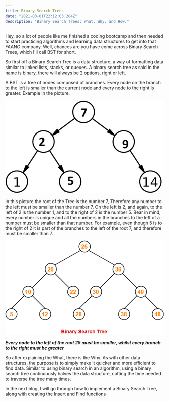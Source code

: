 ```yaml
---
title: Binary Search Trees
date: "2021-03-01T22:12:03.284Z"
description: "Binary Search Trees: What, Why, and How."
---
```


Hey, so a lot of people like me finished a coding bootcamp and then needed to start practicing algorithms and learning data structures to get into that FAANG company. Well, chances are you have come across Binary Search Trees, which I'll call BST for short.

So first off a Binary Search Tree is a data structure, a way of formatting data similar to linked lists, stacks, or queues. A binary search tree as said in the name is binary, there will always be 2 options, right or left.

A BST is a tree of nodes composed of branches. Every node on the branch to the left is smaller than the current node and every node to the right is greater. Example in the picture.

![A Binary Search Tree](./BST.png) 

In this picture the root of the Tree is the number 7, Therefore any number to the left must be smaller than the number 7. On the left is 2, and again, to the left of 2 is the number 1, and to the right of 2 is the number 5. Bear in mind, every number is unique and all the numbers in the branches to the left of a number must be smaller than that number. For example, even though 5 is to the right of 2 it is part of the branches to the left of the root 7, and therefore must be smaller than 7.

![A larger Binary Search Tree](./BST2.png)

***Every node to the left of the root 25 must be smaller, whilst every branch to the right must be greater***

So after explaining the What, there is the Why. As with other data structures, the purpose is to simply make it quicker and more efficient to find data. Similar to using binary search in an algorithm, using a binary search tree continuously halves the data structure, cutting the time needed to traverse the tree many times. 

In the next blog, I will go through how to implement a Binary Search Tree, along with creating the Insert and Find functions

